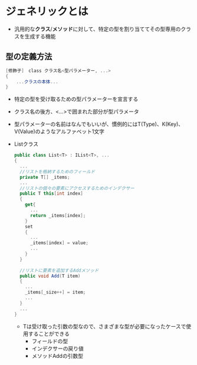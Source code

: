 # ジェネリックとは

- 汎用的な**クラス**/**メソッド**に対して、特定の型を割り当ててその型専用のクラスを生成する機能

## 型の定義方法

```C#
[修飾子]　class クラス名<型パラメーター, ...>
{
	...クラスの本体...
}
```

- 特定の型を受け取るための型パラメーターを宣言する
- クラス名の後方、<…>で囲まれた部分が型パラメータ
- 型パラメーターの名前はなんでもいいが、慣例的にはT(Type)、K(Key)、V(Value)のようなアルファベット1文字

- Listクラス

  ```C#
  public class List<T> : IList<T>, ...
  {
    ...
    //リストを格納するためのフィールド
    private T[] _items;
    ...
    //リストの個々の要素にアクセスするためのインデクサー
    public T this[int index]
    {
      get{
        ...
        return _items[index];
      }
      set
      {
        ...
        _items[index] = value;
        ...
      }
    }
    
    //リストに要素を追加するAddメソッド
    public void Add(T item)
    {
      ...
      _items[_size++] = item;
      ...
    }
    ...
  }
  ```

  - Tは受け取った引数の型なので、さまざまな型が必要になったケースで使用することができる
    - フィールドの型
    - インデクサーの戻り値
    - メソッドAddの引数型
